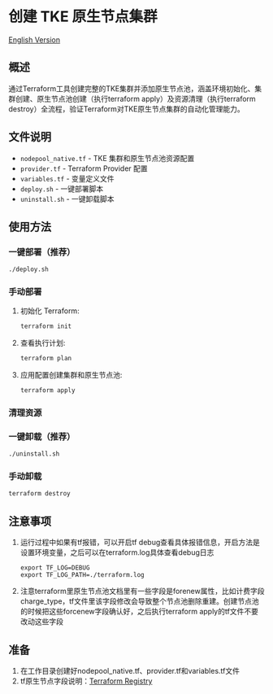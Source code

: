 # 创建 TKE 原生节点集群

[English Version](./README_en.md)

## 概述

通过Terraform工具创建完整的TKE集群并添加原生节点池，涵盖环境初始化、集群创建、原生节点池创建（执行terraform apply）及资源清理（执行terraform destroy）全流程，验证Terraform对TKE原生节点集群的自动化管理能力。

## 文件说明

- `nodepool_native.tf` - TKE 集群和原生节点池资源配置
- `provider.tf` - Terraform Provider 配置
- `variables.tf` - 变量定义文件
- `deploy.sh` - 一键部署脚本
- `uninstall.sh` - 一键卸载脚本

## 使用方法

### 一键部署（推荐）
```bash
./deploy.sh
```

### 手动部署
1. 初始化 Terraform:
   ```bash
   terraform init
   ```

2. 查看执行计划:
   ```bash
   terraform plan
   ```

3. 应用配置创建集群和原生节点池:
   ```bash
   terraform apply
   ```

### 清理资源

### 一键卸载（推荐）
```bash
./uninstall.sh
```

### 手动卸载
```bash
terraform destroy
```

## 注意事项

1. 运行过程中如果有tf报错，可以开启tf debug查看具体报错信息，开启方法是设置环境变量，之后可以在terraform.log具体查看debug日志
   ```
   export TF_LOG=DEBUG
   export TF_LOG_PATH=./terraform.log
   ```

2. 注意terraform里原生节点池文档里有一些字段是forenew属性，比如计费字段charge_type，tf文件里该字段修改会导致整个节点池删除重建。创建节点池的时候把这些forcenew字段确认好，之后执行terraform apply的tf文件不要改动这些字段

## 准备

1. 在工作目录创建好nodepool_native.tf、provider.tf和variables.tf文件
2. tf原生节点字段说明：[Terraform Registry](https://registry.terraform.io/providers/tencentcloudstack/tencentcloud/latest/docs/resources/kubernetes_native_node_pool)
